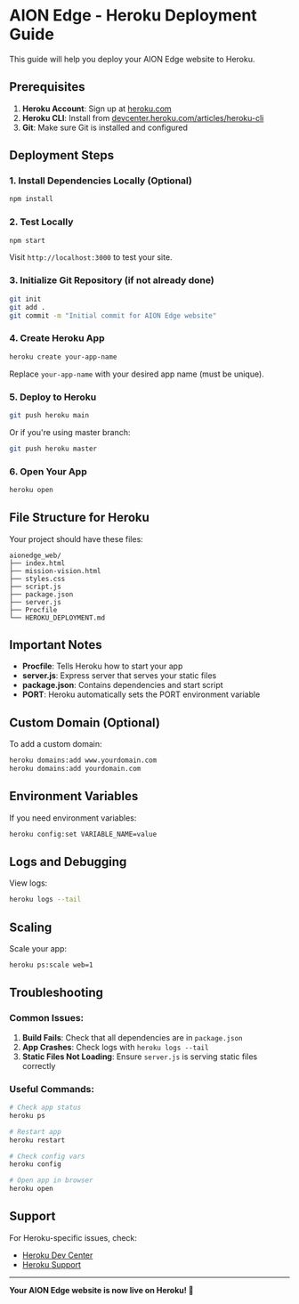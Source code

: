 # AION Edge - Heroku Deployment Guide

This guide will help you deploy your AION Edge website to Heroku.

## Prerequisites

1. **Heroku Account**: Sign up at [heroku.com](https://heroku.com)
2. **Heroku CLI**: Install from [devcenter.heroku.com/articles/heroku-cli](https://devcenter.heroku.com/articles/heroku-cli)
3. **Git**: Make sure Git is installed and configured

## Deployment Steps

### 1. Install Dependencies Locally (Optional)
```bash
npm install
```

### 2. Test Locally
```bash
npm start
```
Visit `http://localhost:3000` to test your site.

### 3. Initialize Git Repository (if not already done)
```bash
git init
git add .
git commit -m "Initial commit for AION Edge website"
```

### 4. Create Heroku App
```bash
heroku create your-app-name
```
Replace `your-app-name` with your desired app name (must be unique).

### 5. Deploy to Heroku
```bash
git push heroku main
```
Or if you're using master branch:
```bash
git push heroku master
```

### 6. Open Your App
```bash
heroku open
```

## File Structure for Heroku

Your project should have these files:
```
aionedge_web/
├── index.html
├── mission-vision.html
├── styles.css
├── script.js
├── package.json
├── server.js
├── Procfile
└── HEROKU_DEPLOYMENT.md
```

## Important Notes

- **Procfile**: Tells Heroku how to start your app
- **server.js**: Express server that serves your static files
- **package.json**: Contains dependencies and start script
- **PORT**: Heroku automatically sets the PORT environment variable

## Custom Domain (Optional)

To add a custom domain:
```bash
heroku domains:add www.yourdomain.com
heroku domains:add yourdomain.com
```

## Environment Variables

If you need environment variables:
```bash
heroku config:set VARIABLE_NAME=value
```

## Logs and Debugging

View logs:
```bash
heroku logs --tail
```

## Scaling

Scale your app:
```bash
heroku ps:scale web=1
```

## Troubleshooting

### Common Issues:

1. **Build Fails**: Check that all dependencies are in `package.json`
2. **App Crashes**: Check logs with `heroku logs --tail`
3. **Static Files Not Loading**: Ensure `server.js` is serving static files correctly

### Useful Commands:

```bash
# Check app status
heroku ps

# Restart app
heroku restart

# Check config vars
heroku config

# Open app in browser
heroku open
```

## Support

For Heroku-specific issues, check:
- [Heroku Dev Center](https://devcenter.heroku.com/)
- [Heroku Support](https://help.heroku.com/)

---

**Your AION Edge website is now live on Heroku! 🚀**

